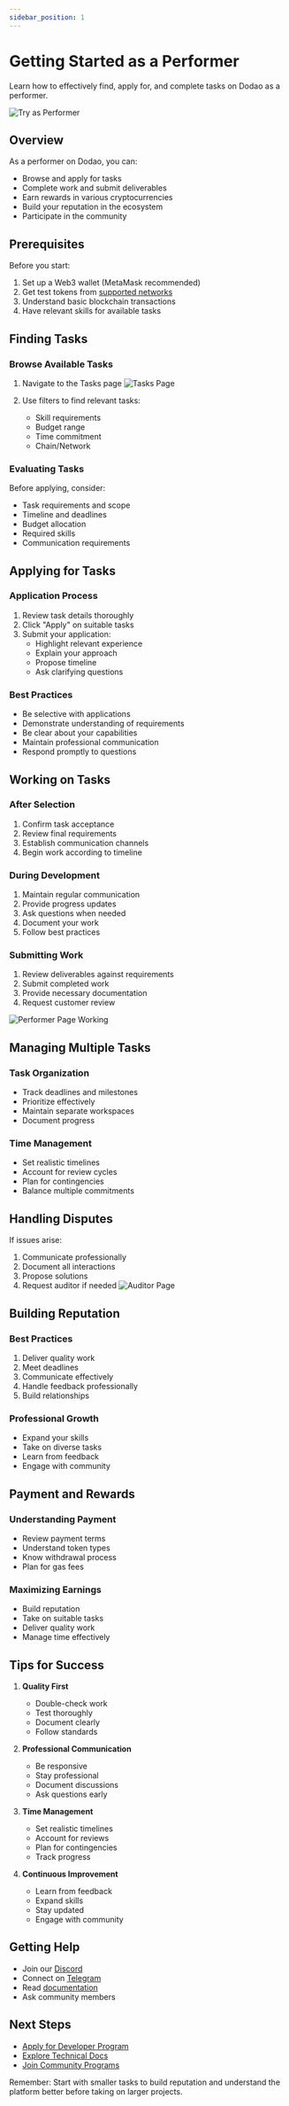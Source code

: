 ```yaml
---
sidebar_position: 1
---
```


# Getting Started as a Performer

Learn how to effectively find, apply for, and complete tasks on Dodao as a performer.

![Try as Performer](../../../img/try-as-performer-iphone.png)

## Overview

As a performer on Dodao, you can:
- Browse and apply for tasks
- Complete work and submit deliverables
- Earn rewards in various cryptocurrencies
- Build your reputation in the ecosystem
- Participate in the community

## Prerequisites

Before you start:
1. Set up a Web3 wallet (MetaMask recommended)
2. Get test tokens from [supported networks](../../how-dodao-works.md#getting-started)
3. Understand basic blockchain transactions
4. Have relevant skills for available tasks

## Finding Tasks

### Browse Available Tasks

1. Navigate to the Tasks page
   ![Tasks Page](../../img/design-prototype/tasks-page-iphone.svg)

2. Use filters to find relevant tasks:
   - Skill requirements
   - Budget range
   - Time commitment
   - Chain/Network

### Evaluating Tasks

Before applying, consider:
- Task requirements and scope
- Timeline and deadlines
- Budget allocation
- Required skills
- Communication requirements

## Applying for Tasks

### Application Process

1. Review task details thoroughly
2. Click "Apply" on suitable tasks
3. Submit your application:
   - Highlight relevant experience
   - Explain your approach
   - Propose timeline
   - Ask clarifying questions

### Best Practices

- Be selective with applications
- Demonstrate understanding of requirements
- Be clear about your capabilities
- Maintain professional communication
- Respond promptly to questions

## Working on Tasks

### After Selection

1. Confirm task acceptance
2. Review final requirements
3. Establish communication channels
4. Begin work according to timeline

### During Development

1. Maintain regular communication
2. Provide progress updates
3. Ask questions when needed
4. Document your work
5. Follow best practices

### Submitting Work

1. Review deliverables against requirements
2. Submit completed work
3. Provide necessary documentation
4. Request customer review

![Performer Page Working](../../img/design-prototype/performer-page-working-iphone.svg)

## Managing Multiple Tasks

### Task Organization

- Track deadlines and milestones
- Prioritize effectively
- Maintain separate workspaces
- Document progress

### Time Management

- Set realistic timelines
- Account for review cycles
- Plan for contingencies
- Balance multiple commitments

## Handling Disputes

If issues arise:

1. Communicate professionally
2. Document all interactions
3. Propose solutions
4. Request auditor if needed
   ![Auditor Page](../../img/design-prototype/auditor-page-applied-iphone.svg)

## Building Reputation

### Best Practices

1. Deliver quality work
2. Meet deadlines
3. Communicate effectively
4. Handle feedback professionally
5. Build relationships

### Professional Growth

- Expand your skills
- Take on diverse tasks
- Learn from feedback
- Engage with community

## Payment and Rewards

### Understanding Payment

- Review payment terms
- Understand token types
- Know withdrawal process
- Plan for gas fees

### Maximizing Earnings

- Build reputation
- Take on suitable tasks
- Deliver quality work
- Manage time effectively

## Tips for Success

1. **Quality First**
   - Double-check work
   - Test thoroughly
   - Document clearly
   - Follow standards

2. **Professional Communication**
   - Be responsive
   - Stay professional
   - Document discussions
   - Ask questions early

3. **Time Management**
   - Set realistic timelines
   - Account for reviews
   - Plan for contingencies
   - Track progress

4. **Continuous Improvement**
   - Learn from feedback
   - Expand skills
   - Stay updated
   - Engage with community

## Getting Help

- Join our [Discord](https://discord.gg/qJwsv45QTd)
- Connect on [Telegram](https://t.me/dodao_group)
- Read [documentation](../../how-dodao-works.md)
- Ask community members

## Next Steps

- [Apply for Developer Program](../../community-programs/developer-program.md)
- [Explore Technical Docs](../../technical/architecture-overview.md)
- [Join Community Programs](../../community-programs/arts-creator-program.md)

Remember: Start with smaller tasks to build reputation and understand the platform better before taking on larger projects.
